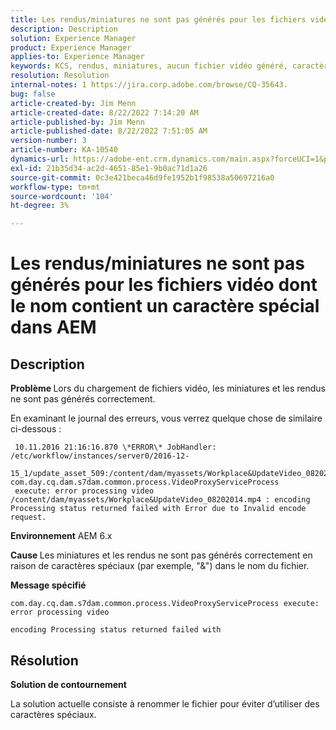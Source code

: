 ```yaml
---
title: Les rendus/miniatures ne sont pas générés pour les fichiers vidéo dont le nom contient un caractère spécial dans AEM
description: Description
solution: Experience Manager
product: Experience Manager
applies-to: Experience Manager
keywords: KCS, rendus, miniatures, aucun fichier vidéo généré, caractère spécial, nom, AEM, Adobe Experience Manager
resolution: Resolution
internal-notes: 1 https://jira.corp.adobe.com/browse/CQ-35643.
bug: false
article-created-by: Jim Menn
article-created-date: 8/22/2022 7:14:20 AM
article-published-by: Jim Menn
article-published-date: 8/22/2022 7:51:05 AM
version-number: 3
article-number: KA-10540
dynamics-url: https://adobe-ent.crm.dynamics.com/main.aspx?forceUCI=1&pagetype=entityrecord&etn=knowledgearticle&id=75806a09-ea21-ed11-b83e-0022480866ad
exl-id: 21b35d34-ac2d-4651-85e1-9b0ac71d1a26
source-git-commit: 0c3e421beca46d9fe1952b1f98538a50697216a0
workflow-type: tm+mt
source-wordcount: '104'
ht-degree: 3%

---
```


# Les rendus/miniatures ne sont pas générés pour les fichiers vidéo dont le nom contient un caractère spécial dans AEM

## Description


<b>Problème </b>
Lors du chargement de fichiers vidéo, les miniatures et les rendus ne sont pas générés correctement.

En examinant le journal des erreurs, vous verrez quelque chose de similaire ci-dessous :

```
 10.11.2016 21:16:16.870 \*ERROR\* JobHandler: /etc/workflow/instances/server0/2016-12-
 15_1/update_asset_509:/content/dam/myassets/Workplace&UpdateVideo_08202014.mp4/jcr:content/renditions/original com.day.cq.dam.s7dam.common.process.VideoProxyServiceProcess 
 execute: error processing video /content/dam/myassets/Workplace&UpdateVideo_08202014.mp4 : encoding Processing status returned failed with Error due to Invalid encode request. 
```

<b>Environnement</b>
AEM 6.x

<b>Cause </b>
Les miniatures et les rendus ne sont pas générés correctement en raison de caractères spéciaux (par exemple, &quot;&amp;&quot;) dans le nom du fichier.
 

<b>Message spécifié</b>


```
com.day.cq.dam.s7dam.common.process.VideoProxyServiceProcess execute: error processing video

encoding Processing status returned failed with
```



## Résolution


<b>Solution de contournement</b>

La solution actuelle consiste à renommer le fichier pour éviter d’utiliser des caractères spéciaux.
